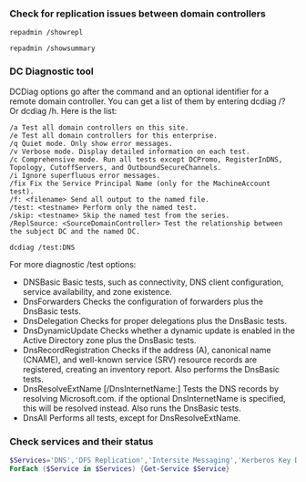 ### Check for replication issues between domain controllers
```
repadmin /showrepl
```
```
repadmin /showsummary
```

### DC Diagnostic tool
DCDiag options go after the command and an optional identifier for a remote domain controller. You can get a list of them by entering dcdiag /? Or dcdiag /h. Here is the list:

    /a Test all domain controllers on this site.
    /e Test all domain controllers for this enterprise.
    /q Quiet mode. Only show error messages.
    /v Verbose mode. Display detailed information on each test.
    /c Comprehensive mode. Run all tests except DCPromo, RegisterInDNS, Topology, CutoffServers, and OutboundSecureChannels.
    /i Ignore superfluous error messages.
    /fix Fix the Service Principal Name (only for the MachineAccount test).
    /f: <filename> Send all output to the named file.
    /test: <testname> Perform only the named test.
    /skip: <testname> Skip the named test from the series.
    /ReplSource: <SourceDomainController> Test the relationship between the subject DC and the named DC.

```
dcdiag /test:DNS
```
For more diagnostic /test options:

- DNSBasic Basic tests, such as connectivity, DNS client configuration, service availability, and zone existence.
- DnsForwarders Checks the configuration of forwarders plus the DnsBasic tests.
- DnsDelegation Checks for proper delegations plus the DnsBasic tests.
- DnsDynamicUpdate Checks whether a dynamic update is enabled in the Active Directory zone plus the DnsBasic tests.
- DnsRecordRegistration Checks if the address (A), canonical name (CNAME), and well-known service (SRV) resource records are registered, creating an inventory report. Also performs the DnsBasic tests.
- DnsResolveExtName [/DnsInternetName:<InternetName>] Tests the DNS records by resolving Microsoft.com. if the optional DnsInternetName is specified, this will be resolved instead. Also runs the DnsBasic tests.
- DnsAll Performs all tests, except for DnsResolveExtName.

### Check services and their status
```powershell
$Services='DNS','DFS Replication','Intersite Messaging','Kerberos Key Distribution Center','NetLogon',’Active Directory Domain Services’
ForEach ($Service in $Services) {Get-Service $Service}
```
